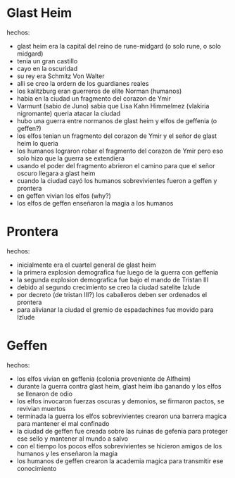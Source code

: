 # Glast Heim

hechos:

- glast heim era la capital del reino de rune-midgard (o solo rune, o solo midgard)
- tenia un gran castillo
- cayo en la oscuridad
- su rey era Schmitz Von Walter
- alli se creo la ordern de los guardianes reales
- los kalitzburg eran guerreros de elite Norman (humanos)
- habia en la ciudad un fragmento del corazon de Ymir 
- Varmunt (sabio de Juno) sabia que Lisa Kahn Himmelmez (vlakiria nigromante) queria atacar la ciudad
- hubo una guerra entre normanos de glast heim y elfos de geffenia (o geffen?)
- los elfos tenian un fragmento del corazon de Ymir y el señor de glast heim lo queria
- los humanos lograron robar el fragmento del corazon de Ymir pero eso solo hizo que la guerra se extendiera
- usando el poder del fragmento abrieron el camino para que el señor oscuro llegara a glast heim 
- cuando la ciudad cayó los humanos sobrevivientes fueron a geffen y prontera
- en geffen vivian los elfos (why?)
- los elfos de geffen enseñaron la magia a los humanos

# Prontera

hechos:

- inicialmente era el cuartel general de glast heim
- la primera explosion demografica fue luego de la guerra con geffenia
- la segunda explosion demografica fue bajo el mando de Tristan III
- debido al segundo crecimiento se creo la ciudad satelite Izlude
- por decreto (de tristan III?) los caballeros deben ser ordenados el prontera
- para alivianar la ciudad el gremio de espadachines fue movido para Izlude

# Geffen

hechos:
- los elfos vivian en geffenia (colonia proveniente de Alfheim)
- durante la guerra contra glast heim, glast heim iba ganando y los elfos se llenaron de odio
- los elfos invocaron fuerzas oscuras y demonios, se firmaron pactos, se revivian muertos
- terminada la guerra los elfos sobrevivientes crearon una barrera magica para mantener el mal confinado
- la ciudad de geffen fue creada sobre las ruinas de gefenia para proteger ese sello y mantener al mundo a salvo
- con el tiempo los pocos elfos sobrevivientes se hicieron amigos de los humanos y les enseñaron la magia
- los humanos de geffen crearon la academia magica para transmitir ese conocimiento
